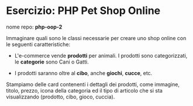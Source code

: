# Esercizio: PHP Pet Shop Online

nome repo: **php-oop-2**

Immaginare quali sono le classi necessarie per creare uno shop online con le seguenti caratteristiche:

- L'e-commerce vende **prodotti** per animali. I prodotti sono categorizzati, le **categorie** sono Cani o Gatti.

- I prodotti saranno oltre al **cibo**, anche **giochi**, **cucce**, etc.

Stampiamo delle card contenenti i dettagli dei prodotti, come immagine, titolo, prezzo, icona della categoria ed il tipo di articolo che si sta visualizzando (prodotto, cibo, gioco, cuccia).
